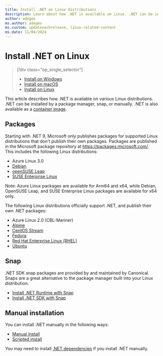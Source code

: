 ```yaml
---
title: Install .NET on Linux distributions
description: Learn about how .NET is available on Linux. .NET can be installed through a package manager, a snap package, or manually.
author: adegeo
ms.author: adegeo
ms.custom: updateeachrelease, linux-related-content
ms.date: 11/04/2024
---
```


# Install .NET on Linux

> [!div class="op_single_selector"]
>
> - [Install on Windows](windows.md)
> - [Install on macOS](macos.md)
> - [Install on Linux](linux.md)

This article describes how .NET is available on various Linux distributions. .NET can be installed by a package manager, snap, or manually. .NET is also available as a [container image](../docker/introduction.md#net-images).

## Packages

Starting with .NET 9, Microsoft only publishes packages for supported Linux distributions that don't publish their own packages. Packages are published in the Microsoft package repository at <https://packages.microsoft.com/>. This includes the following Linux distributions:

- Azure Linux 3.0
- [Debian](linux-debian.md)
- [openSUSE Leap](linux-opensuse.md)
- [SUSE Enterprise Linux](linux-sles.md)

Note: Azure Linux packages are available for Arm64 and x64, while Debian, OpenSUSE Leap, and SUSE Enterprise Linux packages are available for x64 only.

The following Linux distributions officially support .NET, and publish their own .NET packages:

- Azure Linux 2.0 (CBL-Mariner)
- [Alpine](linux-alpine.md)
- [CentOS Stream](linux-rhel.md#centos-stream-9)
- [Fedora](linux-fedora.md)
- [Red Hat Enterprise Linux (RHEL)](linux-rhel.md)
- [Ubuntu](linux-ubuntu.md)

## Snap

.NET SDK snap packages are provided by and maintained by Canonical. Snaps are a great alternative to the package manager built into your Linux distribution.

- [Install .NET Runtime with Snap](linux-snap-runtime.md)
- [Install .NET SDK with Snap](linux-snap-sdk.md)

## Manual installation

You can install .NET manually in the following ways:

- [Manual install](linux-scripted-manual.md#manual-install)
- [Scripted install](linux-scripted-manual.md#scripted-install)

You may need to install [.NET dependencies](https://github.com/dotnet/core/blob/main/release-notes/8.0/linux-packages.md) if you install .NET manually.

